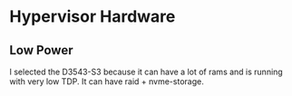 # Hypervisor Hardware

## Low Power

I selected the D3543-S3 because it can have a lot of rams and is running with very low TDP. It can have raid + nvme-storage.
